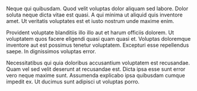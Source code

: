 Neque qui quibusdam. Quod velit voluptas dolor aliquam sed labore. Dolor soluta neque dicta vitae est quasi. A qui minima ut aliquid quis inventore amet. Ut veritatis voluptates est et iusto nostrum unde maxime enim.
 Provident voluptate blanditiis illo illo aut et harum officiis dolorem. Ut voluptatem quos facere eligendi quasi quam quasi et. Voluptas doloremque inventore aut est possimus tenetur voluptatem. Excepturi esse repellendus saepe. In dignissimos voluptas error.
 Necessitatibus qui quia doloribus accusantium voluptatem est recusandae. Quam vel sed velit deserunt at recusandae est. Dicta ipsa esse sunt error vero neque maxime sunt. Assumenda explicabo ipsa quibusdam cumque impedit ex. Ut ducimus sunt adipisci ut voluptas porro.